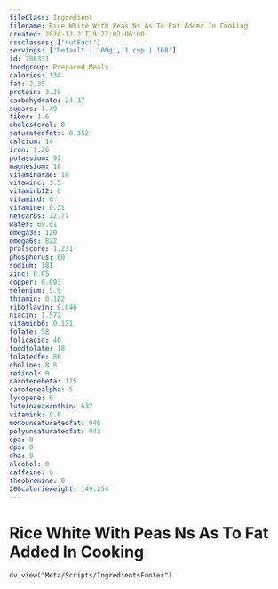 ```yaml
---
fileClass: Ingredient
filename: Rice White With Peas Ns As To Fat Added In Cooking
created: 2024-12-21T19:27:02-06:00
cssclasses: ['nutFact']
servings: ['Default | 100g','1 cup | 160']
id: 786331
foodgroup: Prepared Meals
calories: 134
fat: 2.35
protein: 3.28
carbohydrate: 24.37
sugars: 1.49
fiber: 1.6
cholesterol: 0
saturatedfats: 0.352
calcium: 14
iron: 1.26
potassium: 92
magnesium: 18
vitaminarae: 10
vitaminc: 3.5
vitaminb12: 0
vitamind: 0
vitamine: 0.31
netcarbs: 22.77
water: 69.01
omega3s: 120
omega6s: 822
pralscore: 1.231
phosphorus: 60
sodium: 181
zinc: 0.65
copper: 0.093
selenium: 5.9
thiamin: 0.182
riboflavin: 0.046
niacin: 1.572
vitaminb6: 0.121
folate: 58
folicacid: 40
foodfolate: 18
folatedfe: 86
choline: 8.8
retinol: 0
carotenebeta: 115
carotenealpha: 5
lycopene: 0
luteinzeaxanthin: 637
vitamink: 8.8
monounsaturatedfat: 946
polyunsaturatedfat: 943
epa: 0
dpa: 0
dha: 0
alcohol: 0
caffeine: 0
theobromine: 0
200calorieweight: 149.254
---
```


# Rice White With Peas Ns As To Fat Added In Cooking

```dataviewjs
dv.view("Meta/Scripts/IngredientsFooter")
```